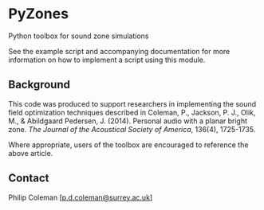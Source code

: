 # PyZones

Python toolbox for sound zone simulations

See the example script and accompanying documentation for more information on
how to implement a script using this module.

## Background

This code was produced to support researchers in implementing the sound field optimization techniques described in 
Coleman, P., Jackson, P. J., Olik, M., & Abildgaard Pedersen, J. (2014). Personal audio with a planar bright zone. _The Journal of the Acoustical Society of America_, 136(4), 1725-1735.

Where appropriate, users of the toolbox are encouraged to reference the above article.

## Contact

Philip Coleman [p.d.coleman@surrey.ac.uk]
